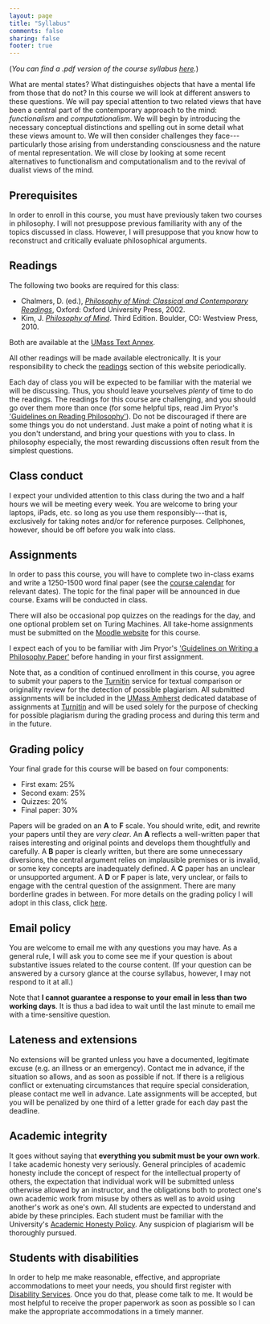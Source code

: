 ```yaml
---
layout: page
title: "Syllabus"
comments: false
sharing: false
footer: true
---
```

(*You can find a .pdf version of the course syllabus [here](http://perezcarballo.org/files/teaching/phil355.pdf).*)

What are mental states? What distinguishes objects that have a mental life from those that do not? In this course we will look at different answers to these questions. We will pay special attention to two related views that have been a central part of the contemporary approach to the mind: *functionalism* and *computationalism*. We will begin by introducing the necessary conceptual distinctions and spelling out in some detail what these views amount to. We will then consider challenges they face---particularly those arising from understanding consciousness and the nature of mental representation. We will close by looking at some recent alternatives to functionalism and computationalism and to the revival of dualist views of the mind. 

## Prerequisites

In order to enroll in this course, you must have previously taken two courses in philosophy. I will not presuppose previous familiarity with any of the topics discussed in class. However, I will presuppose that you know how to reconstruct and critically evaluate philosophical arguments. 

## Readings

The following two books are required for this class: 

- Chalmers, D. (ed.), [*Philosophy of Mind: Classical and Contemporary Readings*](http://www.amazon.com/Philosophy-Mind-Classical-Contemporary-Readings/dp/019514581X), Oxford: Oxford University Press, 2002. 
- Kim, J. [*Philosophy of Mind*](http://www.amazon.com/Philosophy-Mind-Jaegwon-Kim/dp/0813344581). Third Edition. Boulder, CO: Westview Press, 2010.

Both are available at the [UMass Text Annex](http://www.umass.bkstr.com/). 

All other readings will be made available electronically. It is your responsibility to check the [readings](../readings/) section of this website periodically. 

Each day of class you will be expected to be familiar with the material we will be discussing. Thus, you should leave yourselves *plenty* of time to do the readings. The readings for this course are challenging, and you should go over them more than once (for some helpful tips, read Jim Pryor's ['Guidelines on Reading Philosophy'](http://www.jimpryor.net/teaching/guidelines/reading.html)). Do not be discouraged if there are some things you do not understand. Just make a point of noting what it is you don't understand, and bring your questions with you to class. In philosophy especially, the most rewarding discussions often result from the simplest questions.

## Class conduct

I expect your undivided attention to this class during the two and a half hours we will be meeting every week. You are welcome to bring your laptops, iPads, etc. so long as you use them responsibly---that is, exclusively for taking notes and/or for reference purposes. Cellphones, however, should be off before you walk into class.

## Assignments

In order to pass this course, you will have to complete two in-class exams and write a 1250-1500 word final paper (see the [course calendar](../calendar/) for relevant dates). The topic for the final paper will be announced in due course. Exams will be conducted in class. 

There will also be occasional pop quizzes on the readings for the day, and one optional problem set on Turing Machines. All take-home assignments must be submitted on the [Moodle website](https://moodle.umass.edu/course/view.php?id=9579) for this course.

I expect each of you to be familiar with Jim Pryor's ['Guidelines on Writing a Philosophy Paper'](http://www.jimpryor.net/teaching/guidelines/writing.html) before handing in your first assignment. 

Note that, as a condition of continued enrollment in this course, you agree to submit your papers to the [Turnitin](http://www.turnitin.com) service for textual comparison or originality review for the detection of possible plagiarism. All submitted assignments will be included in the [UMass Amherst](http://www.umass.edu) dedicated database of assignments at [Turnitin](http://www.turnitin.com) and will be used solely for the purpose of checking for possible plagiarism during the grading process and during this term and in the future. 



## Grading policy

Your final grade for this course will be based on four components: 

- First exam: 25%
- Second exam: 25%
- Quizzes: 20%
- Final paper: 30%

Papers will be graded on an **A** to **F** scale. You should write, edit, and rewrite your papers until they are *very clear*. An **A** reflects a well-written paper that raises interesting and original points and develops them thoughtfully and carefully. A **B** paper is clearly written, but there are some unnecessary diversions, the central argument relies on implausible premises or is invalid, or some key concepts are inadequately defined. A **C** paper has an unclear or unsupported argument. A **D** or **F** paper is late, very unclear, or fails to engage with the central question of the assignment. There are many borderline grades in between. For more details on the grading policy I will adopt in this class, click [here](http://www.jimpryor.net/teaching/guidelines/grades.html).

## Email policy

You are welcome to email me with any questions you may have. As a general rule, I will ask you to come see me if your question is about substantive issues related to the course content. (If your question can be answered by a cursory glance at the course syllabus, however, I may not respond to it at all.)

Note that **I cannot guarantee a response to your email in less than two working days**. It is thus a bad idea to wait until the last minute to email me with a time-sensitive question.  

## Lateness and extensions

No extensions will be granted unless you have a documented, legitimate excuse (e.g. an illness or an emergency). Contact me in advance, if the situation so allows, and as soon as possible if not. If there is a religious conflict or extenuating circumstances that require special consideration, please contact me well in advance. Late assignments will be accepted, but you will be penalized by one third of a letter grade for each day past the deadline.

## Academic integrity

It goes without saying that **everything you submit must be your own work**. I take academic honesty very seriously. General principles of academic honesty include the concept of respect for the intellectual property of others, the expectation that individual work will be submitted unless otherwise allowed by an instructor, and the obligations both to protect one's own academic work from misuse by others as well as to avoid using another's work as one's own. All students are expected to understand and abide by these principles. Each student must be familiar with the University's [Academic Honesty Policy](http://www.umass.edu/dean_students/downloads/AcademicHonestyPolicy.pdf). Any suspicion of plagiarism will be thoroughly pursued. 

## Students with disabilities

In order to help me make reasonable, effective, and appropriate accommodations to meet your needs, you should first register with [Disability Services](http://www.umass.edu/disability/). Once you do that, please come talk to me. It would be most helpful to receive the proper paperwork as soon as possible so I can make the appropriate accommodations in a timely manner.
